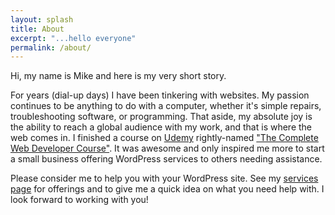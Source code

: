 ```yaml
---
layout: splash
title: About
excerpt: "...hello everyone"
permalink: /about/
---
```


Hi, my name is Mike and here is my very short story.

For years (dial-up days) I have been tinkering with websites.  My passion continues to be anything to do with a computer, whether it's simple repairs, troubleshooting software, or programming.  That aside, my absolute joy is the ability to reach a global audience with my work, and that is where the web comes in.  I finished a course on [Udemy](https://www.udemy.com) rightly-named ["The Complete Web Developer Course"](https://www.udemy.com/complete-web-developer-course/learn/).  It was awesome and only inspired me more to start a small business offering WordPress services to others needing assistance.

Please consider me to help you with your WordPress site.  See my [services page](http://mikefontenot.me/services) for offerings and to give me a quick idea on what you need help with.  I look forward to working with you!
